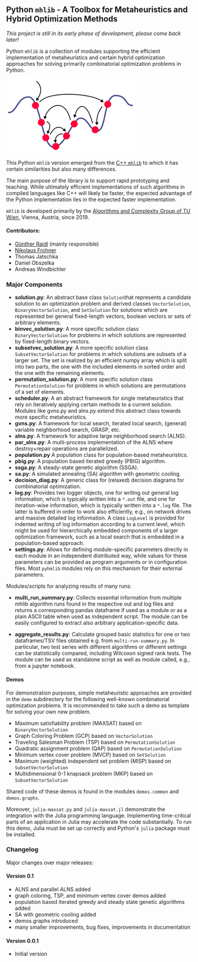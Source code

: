 ## Python `mhlib` - A Toolbox for Metaheuristics and Hybrid Optimization Methods

_This project is still in its early phase of development, please come back later!_

Python `mhlib` is a collection of modules supporting the efficient implementation of metaheuristics 
and certain hybrid optimization approaches for solving primarily combinatorial optimization 
problems in Python.

![ ](mh.png)

This Python `mhlib` version emerged from the 
[C++ `mhlib`](https://bitbucket.org/ads-tuwien/mhlib) to which it has certain similarities 
but also many differences.

The main purpose of the library is to support rapid prototyping and teaching. 
While ultimately efficient implementations of such algorithms in compiled 
languages like C++ will likely be faster, the expected advantage of the Python
implementation lies in the expected faster implementation.

`mhlib` is developed primarily by the 
[Algorithms and Complexity Group of TU Wien](https://www.ac.tuwien.ac.at), 
Vienna, Austria, since 2019.

#### Contributors:
- [Günther Raidl](https://www.ac.tuwien.ac.at/raidl) (mainly responsible)
- [Nikolaus Frohner](https://www.ac.tuwien.ac.at/nfrohner)
- Thomas Jatschka
- Daniel Obszelka
- Andreas Windbichler

### Major Components

- **solution.py**:
    An abstract base class `Solution`that represents a candidate solution to an optimization problem and
    derived classes `VectorSolution`, `BinaryVectorSolution`, and `SetSolution` for solutions which are
    represented bei general fixed-length vectors, boolean vectors or sets of arbitrary elements.
- **binvec_solution.py**:
    A more specific solution class `BinaryVectorSolution` for problems in which solutions are represented by
    fixed-length binary vectors.
- **subsetvec_solution.py**:
    A more specific solution class `SubsetVectorSolution` for problems in which solutions are subsets of a 
    larger set. The set is realized by an efficient numpy array which is split into two parts, 
    the one with the included elements in sorted order and the one with the remaining elements.
- **permutation_solution.py**:
    A more specific solution class `PermutationSolution` for problems in which solutions are permutations of a
    set of elements.
- **scheduler.py**:
    A an abstract framework for single metaheuristics that rely on iteratively applying certain 
    methods to a current solution. Modules like gvns.py and alns.py extend this abstract class towards
    more specific metaheuristics.
- **gvns.py**:
    A framework for local search, iterated local search, (general) variable neighborhood 
    search, GRASP, etc.
- **alns.py**:
    A framework for adaptive large neighborhood search (ALNS).
- **par_alns.py**:
    A multi-process implementation of the ALNS where destroy+repair operations are parallelized.
- **population.py**
    A population class for population-based metaheuristics.
- **pbig.py**:
    A population based iterated greedy (PBIG) algorithm.
- **ssga.py**:
    A steady-state genetic algorithm (SSGA).
- **sa.py**:
    A simulated annealing (SA) algorithm with geometric cooling.
- **decision_diag.py**:
    A generic class for (relaxed) decision diagrams for combinatorial optimization.
- **log.py**:
    Provides two logger objects, one for writing out general log information, which is typically
    written into a `*.out`  file, and one for iteration-wise information, which is typically
    written into a `*.log` file. The latter is buffered in order to work also efficiently, e.g., 
    on network drives and massive detailed log information. 
    A class `LogLevel` is provided for indented writing of log information according to a current level, 
    which might be used for hierarchically embedded components of a larger optimization framework,
    such as a local search that is embedded in a population-based approach.   
- **settings.py**:
    Allows for defining module-specific parameters directly in each module in an independent  distributed
    way, while values for these parameters can be provided as program arguments or in
    configuration files. Most `pyhmlib` modules rely on this mechanism for their external parameters.

Modules/scripts for analyzing results of many runs:

- **multi_run_summary.py**:
    Collects essential information from multiple mhlib algorithm runs found in the respective out and log files
    and returns a corresponding pandas dataframe if used as a module or as a plain ASCII table when used as
    independent script. The module can be easily configured to extract also arbitrary application-specific data.
    
- **aggregate_results.py**:
    Calculate grouped basic statistics for one or two dataframes/TSV files obtained e.g. from `multi-run-summary.py`.
    In particular, two test series with different algorithms or different settings can be statistically
    compared, including Wilcoxon signed rank tests. The module can be used as standalone script as well 
    as module called, e.g., from a jupyter notebook.


#### Demos

For demonstration purposes, simple metaheuristic approaches are provided in the `demo` subdirectory for the following
well-known combinatorial optimization problems. It is recommended to take such a demo as template 
for solving your own new problem.

- Maximum satisfiability problem (MAXSAT) based on `BinaryVectorSolution`
- Graph Coloring Problem (GCP) based on `VectorSolution`
- Traveling Salesman Problem (TSP) based on `PermutationSolution`
- Quadratic assignment problem (QAP) based on `PermutationSolution`
- Minimum vertex cover problem (MVCP) based on `SetSolution`
- Maximum (weighted) independent set problem (MISP) based on `SubsetVectorSolution`
- Multidimensional 0-1 knapsack problem (MKP) based on `SubsetVectorSolution`

Shared code of these demos is found in the modules `demos.common` and `demos.graphs`.

Moreover, `julia-maxsat.py` and `julia-maxsat.jl` demonstrate the integration with the Julia programming language.
Implementing time-critical parts of an application in Julia may accelerate the code substantially.
To run this demo, Julia must be set up correctly and Python's `julia` package must be installed.
 

### Changelog

Major changes over major releases:

#### Version 0.1 
- ALNS and parallel ALNS added
- graph coloring, TSP, and minimum vertex cover demos added
- population based iterated greedy and steady state genetic algorithms added
- SA with geometric cooling added
- demos.graphs introduced
- many smaller improvements, bug fixes, improvements in documentation 

#### Version 0.0.1 
- Initial version
